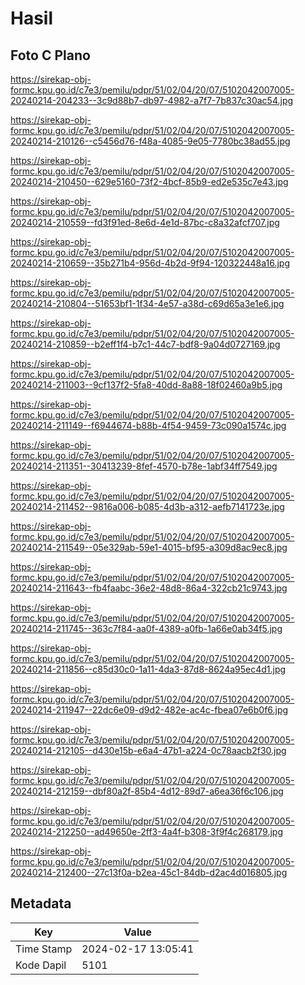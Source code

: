 # Hasil

## Foto C Plano

https://sirekap-obj-formc.kpu.go.id/c7e3/pemilu/pdpr/51/02/04/20/07/5102042007005-20240214-204233--3c9d88b7-db97-4982-a7f7-7b837c30ac54.jpg

https://sirekap-obj-formc.kpu.go.id/c7e3/pemilu/pdpr/51/02/04/20/07/5102042007005-20240214-210126--c5456d76-f48a-4085-9e05-7780bc38ad55.jpg

https://sirekap-obj-formc.kpu.go.id/c7e3/pemilu/pdpr/51/02/04/20/07/5102042007005-20240214-210450--629e5160-73f2-4bcf-85b9-ed2e535c7e43.jpg

https://sirekap-obj-formc.kpu.go.id/c7e3/pemilu/pdpr/51/02/04/20/07/5102042007005-20240214-210559--fd3f91ed-8e6d-4e1d-87bc-c8a32afcf707.jpg

https://sirekap-obj-formc.kpu.go.id/c7e3/pemilu/pdpr/51/02/04/20/07/5102042007005-20240214-210659--35b271b4-956d-4b2d-9f94-120322448a16.jpg

https://sirekap-obj-formc.kpu.go.id/c7e3/pemilu/pdpr/51/02/04/20/07/5102042007005-20240214-210804--51653bf1-1f34-4e57-a38d-c69d65a3e1e6.jpg

https://sirekap-obj-formc.kpu.go.id/c7e3/pemilu/pdpr/51/02/04/20/07/5102042007005-20240214-210859--b2eff1f4-b7c1-44c7-bdf8-9a04d0727169.jpg

https://sirekap-obj-formc.kpu.go.id/c7e3/pemilu/pdpr/51/02/04/20/07/5102042007005-20240214-211003--9cf137f2-5fa8-40dd-8a88-18f02460a9b5.jpg

https://sirekap-obj-formc.kpu.go.id/c7e3/pemilu/pdpr/51/02/04/20/07/5102042007005-20240214-211149--f6944674-b88b-4f54-9459-73c090a1574c.jpg

https://sirekap-obj-formc.kpu.go.id/c7e3/pemilu/pdpr/51/02/04/20/07/5102042007005-20240214-211351--30413239-8fef-4570-b78e-1abf34ff7549.jpg

https://sirekap-obj-formc.kpu.go.id/c7e3/pemilu/pdpr/51/02/04/20/07/5102042007005-20240214-211452--9816a006-b085-4d3b-a312-aefb7141723e.jpg

https://sirekap-obj-formc.kpu.go.id/c7e3/pemilu/pdpr/51/02/04/20/07/5102042007005-20240214-211549--05e329ab-59e1-4015-bf95-a309d8ac9ec8.jpg

https://sirekap-obj-formc.kpu.go.id/c7e3/pemilu/pdpr/51/02/04/20/07/5102042007005-20240214-211643--fb4faabc-36e2-48d8-86a4-322cb21c9743.jpg

https://sirekap-obj-formc.kpu.go.id/c7e3/pemilu/pdpr/51/02/04/20/07/5102042007005-20240214-211745--363c7f84-aa0f-4389-a0fb-1a66e0ab34f5.jpg

https://sirekap-obj-formc.kpu.go.id/c7e3/pemilu/pdpr/51/02/04/20/07/5102042007005-20240214-211856--c85d30c0-1a11-4da3-87d8-8624a95ec4d1.jpg

https://sirekap-obj-formc.kpu.go.id/c7e3/pemilu/pdpr/51/02/04/20/07/5102042007005-20240214-211947--22dc6e09-d9d2-482e-ac4c-fbea07e6b0f6.jpg

https://sirekap-obj-formc.kpu.go.id/c7e3/pemilu/pdpr/51/02/04/20/07/5102042007005-20240214-212105--d430e15b-e6a4-47b1-a224-0c78aacb2f30.jpg

https://sirekap-obj-formc.kpu.go.id/c7e3/pemilu/pdpr/51/02/04/20/07/5102042007005-20240214-212159--dbf80a2f-85b4-4d12-89d7-a6ea36f6c106.jpg

https://sirekap-obj-formc.kpu.go.id/c7e3/pemilu/pdpr/51/02/04/20/07/5102042007005-20240214-212250--ad49650e-2ff3-4a4f-b308-3f9f4c268179.jpg

https://sirekap-obj-formc.kpu.go.id/c7e3/pemilu/pdpr/51/02/04/20/07/5102042007005-20240214-212400--27c13f0a-b2ea-45c1-84db-d2ac4d016805.jpg


## Metadata

| Key        | Value               |
| ---------- | ------------------- |
| Time Stamp | 2024-02-17 13:05:41 |
| Kode Dapil | 5101                |



